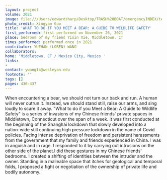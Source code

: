 ```yaml
---
layout: project
volume: 2021
image: file:///Users/edwardsharp/Desktop/TRASH%20BOAT/emergencyINDEX/ten_plus/guts/Links/1665377961884__What_to_do_if_you_meet_a_bear__A_guide_to_wildlife_safety--Yuehan__Loren__Wang.png
photo_credit: Xingyan Guo
title: 'WHAT TO DO IF YOU MEET A BEAR: A GUIDE TO WILDLIFE SAFETY'
first_performed: first performed on November 26, 2021
place: bedroom of my friend Yixin Xie, Middletown, CT
times_performed: performed once in 2021
contributor: YUEHAN (LOREN) WANG
collaborators:
home: 'Middletown, CT / Mexico City, Mexico '
links:
-
contact: ywang14@wesleyan.edu
footnote: ''
tags: []
pages: 436-437
---
```

When encountering a bear, we should not turn our back and run. A human will never outrun it. Instead, we should stand still, raise our arms, and sing loudly to scare it away. "What to do if you Meet a Bear: A Guide to Wildlife Safety" is a series of invasions of my Chinese friends' private spaces in Middletown, Connecticut over the span of a week. It was first conducted at the beginning of the Shanghai lockdown that slowly developed into a nation-wide still continuing high pressure lockdown in the name of Covid policies. Facing intense deprivation of freedom and persistent harassments from the government that my family and friends experienced in China. I was in anguish and in rage. I responded to it by carrying out intrusions on the other side of the planet.I did these gestures in my Chinese friends' bedrooms. I created a shifting of identities between the intruder and the owner. Standing in a malleable space that itches for geological and temporal folds, I proposed a fight or negotiation of the ownership of private life and bodily autonomy.